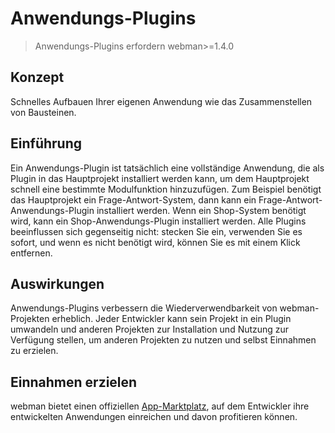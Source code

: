 # Anwendungs-Plugins

> Anwendungs-Plugins erfordern webman>=1.4.0

## Konzept
Schnelles Aufbauen Ihrer eigenen Anwendung wie das Zusammenstellen von Bausteinen.

## Einführung
Ein Anwendungs-Plugin ist tatsächlich eine vollständige Anwendung, die als Plugin in das Hauptprojekt installiert werden kann, um dem Hauptprojekt schnell eine bestimmte Modulfunktion hinzuzufügen. Zum Beispiel benötigt das Hauptprojekt ein Frage-Antwort-System, dann kann ein Frage-Antwort-Anwendungs-Plugin installiert werden. Wenn ein Shop-System benötigt wird, kann ein Shop-Anwendungs-Plugin installiert werden. Alle Plugins beeinflussen sich gegenseitig nicht: stecken Sie ein, verwenden Sie es sofort, und wenn es nicht benötigt wird, können Sie es mit einem Klick entfernen.

## Auswirkungen
Anwendungs-Plugins verbessern die Wiederverwendbarkeit von webman-Projekten erheblich. Jeder Entwickler kann sein Projekt in ein Plugin umwandeln und anderen Projekten zur Installation und Nutzung zur Verfügung stellen, um anderen Projekten zu nutzen und selbst Einnahmen zu erzielen.

## Einnahmen erzielen
webman bietet einen offiziellen [App-Marktplatz](https://www.workerman.net/apps), auf dem Entwickler ihre entwickelten Anwendungen einreichen und davon profitieren können.
